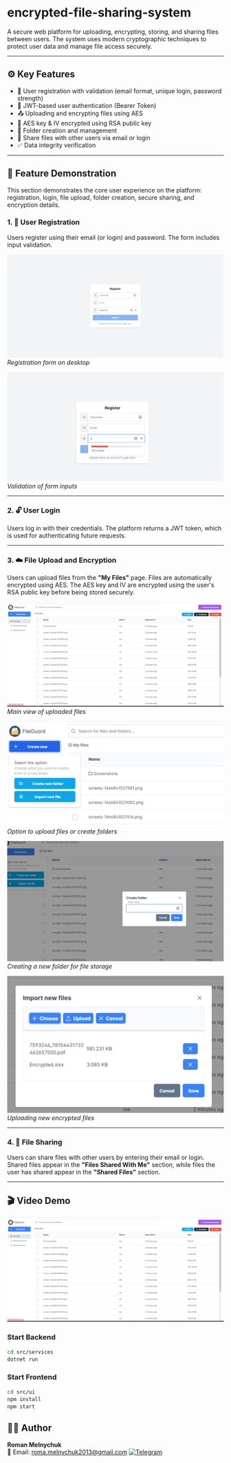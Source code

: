 # encrypted-file-sharing-system

A secure web platform for uploading, encrypting, storing, and sharing files between users. The system uses modern cryptographic techniques to protect user data and manage file access securely.

---

## ⚙️ Key Features

- 📝 User registration with validation (email format, unique login, password strength)
- 🔐 JWT-based user authentication (Bearer Token)
- 📤 Uploading and encrypting files using AES
- 🔑 AES key & IV encrypted using RSA public key
- 📁 Folder creation and management
- 👥 Share files with other users via email or login
- ✅ Data integrity verification

---

## 📸 Feature Demonstration

This section demonstrates the core user experience on the platform: registration, login, file upload, folder creation, secure sharing, and encryption details.

### 1. 🔐 User Registration

Users register using their email (or login) and password. The form includes input validation.

![Registration Form](./assets/images/registration-form.jpeg)  
*Registration form on desktop*

![Form Validation](./assets/images/registration-validation.jpeg)  
*Validation of form inputs*

---

### 2. 🔓 User Login

Users log in with their credentials. The platform returns a JWT token, which is used for authenticating future requests.

---

### 3. ☁️ File Upload and Encryption

Users can upload files from the **"My Files"** page. Files are automatically encrypted using AES. The AES key and IV are encrypted using the user's RSA public key before being stored securely.

![My Files Page](./assets/images/my-files.jpeg)  
*Main view of uploaded files*

![Upload or Create Folder](./assets/images/create-or-upload.jpeg)  
*Option to upload files or create folders*

![Creating Folder](./assets/images/create-folder.jpeg)  
*Creating a new folder for file storage*

![Uploading Files](./assets/images/upload-file.jpeg)  
*Uploading new encrypted files*

---

### 4. 🤝 File Sharing

Users can share files with other users by entering their email or login. Shared files appear in the **"Files Shared With Me"** section, while files the user has shared appear in the **"Shared Files"** section.

---

## 🎬 Video Demo

[![Watch the video](./assets/images/video-placeholder.jpeg)](https://youtu.be/G6BO-GAtm4I?si=FOM3L9bMkk4ILy_3)

### Start Backend
```bash
cd src/services
dotnet run
```
### Start Frontend
```bash
cd src/ui
npm install
npm start
```
## 👨‍💻 Author

**Roman Melnychuk**  
📧 Email: roma.melnychuk2013@gmail.com
[![Telegram](https://img.shields.io/badge/Telegram-2CA5E0?style=for-the-badge&logo=telegram&logoColor=white)](@roman_melnychuk17)

